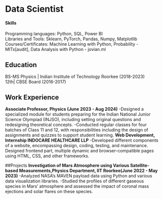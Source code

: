 # Data Scientist
#### Skills
Programming languages: Python, SQL, Power BI  
Libraries and Tools: Sklearn, PyTorch, Pandas, Numpy, Matplotlib  
Courses/Certificates: Machine Learning with Python, Probability -MITx[audit], Data Analysis with Python -
jovian.ml  
## Education  
BS-MS Physics | Indian Institute of Technology Roorkee (2018-2023)  
12th| CBSE Board (2016-2017)
## Work Experience
**Associate Professor, Physics (June 2023 - Aug 2024)**
-Designed a specialized module for students preparing for the Indian National Junior Science Olympiad (INJSO),
including setting original questions and redesigning theoretical concepts.
-Conducted regular classes for four batches of Class 11 and 12, with responsibilities including the design of
assignments and quizzes to support student learning.
**Web Development, Internship INDOCARE HEALTHCARE LLP**
-Developed different components of a website, encompassing design, coding, testing, and maintenance. Designed
frontend part, multiple dynamic and browser-compatible pages using HTML, CSS, and other frameworks.

##Projects
**Investigation of Mars Atmosphere using Various Satellite-based Measurements,Physics Department, IIT Roorkee(June 2022 - May 2023)**
-Analyzed NASA’s MAVEN payload data using Python and various data visualization libraries.
-Studied the profiles of different gaseous species in Mars’ atmosphere and assessed the impact of coronal mass ejections and
solar flares on these species.




